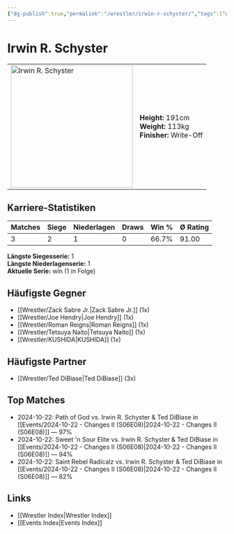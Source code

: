 ```yaml
---
{"dg-publish":true,"permalink":"/wrestler/irwin-r-schyster/","tags":["wrestler"],"noteIcon":"","created":"2025-08-11T09:33:19.162+02:00"}
---
```



# Irwin R. Schyster

<table>
<tr>
<td><img src="Irwin R. Schyster.png" width="280" alt="Irwin R. Schyster"></td>
<td>
<b>Height:</b> 191cm<br>
<b>Weight:</b> 113kg<br>
<b>Finisher:</b> Write-Off<br>
</td>
</tr>
</table>

## Karriere-Statistiken

| Matches | Siege | Niederlagen | Draws | Win % | Ø Rating |
|---------|-------|-------------|-------|-------|-----------|
| 3 | 2 | 1 | 0 | 66.7% | 91.00 |

**Längste Siegesserie:** 1<br>**Längste Niederlagenserie:** 1<br>**Aktuelle Serie:** win (1 in Folge)


## Häufigste Gegner
- [[Wrestler/Zack Sabre Jr.\|Zack Sabre Jr.]] (1x)
- [[Wrestler/Joe Hendry\|Joe Hendry]] (1x)
- [[Wrestler/Roman Reigns\|Roman Reigns]] (1x)
- [[Wrestler/Tetsuya Naito\|Tetsuya Naito]] (1x)
- [[Wrestler/KUSHIDA\|KUSHIDA]] (1x)

## Häufigste Partner
- [[Wrestler/Ted DiBiase\|Ted DiBiase]] (3x)

## Top Matches
- 2024-10-22: Path of God vs. Irwin R. Schyster & Ted DiBiase in [[Events/2024-10-22 - Changes II (S06E08)\|2024-10-22 - Changes II (S06E08)]] — 97%
- 2024-10-22: Sweet 'n Sour Elite vs. Irwin R. Schyster & Ted DiBiase in [[Events/2024-10-22 - Changes II (S06E08)\|2024-10-22 - Changes II (S06E08)]] — 94%
- 2024-10-22: Saint Rebel Radicalz vs. Irwin R. Schyster & Ted DiBiase in [[Events/2024-10-22 - Changes II (S06E08)\|2024-10-22 - Changes II (S06E08)]] — 82%

## Links
- [[Wrestler Index\|Wrestler Index]]
- [[Events Index\|Events Index]]

